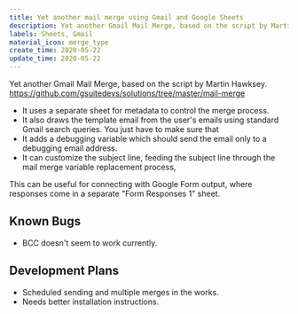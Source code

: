 ```yaml
---
title: Yet another mail merge using Gmail and Google Sheets
description: Yet another Gmail Mail Merge, based on the script by Martin Hawksey.  https://github.com/gsuitedevs/solutions/tree/master/mail-merge
labels: Sheets, Gmail
material_icon: merge_type
create_time: 2020-05-22
update_time: 2020-05-22
---
```


Yet another Gmail Mail Merge, based on the script by Martin Hawksey.
https://github.com/gsuitedevs/solutions/tree/master/mail-merge

* It uses a separate sheet for metadata to control the merge process.
* It also draws the template email from the user's emails using standard Gmail search queries.  You just have to make sure that
* It adds a debugging variable which should send the email only to a debugging email address.
* It can customize the subject line, feeding the subject line through the mail merge variable replacement process,


This can be useful for connecting with Google Form output, where responses come in a separate "Form Responses 1" sheet.

## Known Bugs
* BCC doesn't seem to work currently.

## Development Plans
* Scheduled sending and multiple merges in the works.
* Needs better installation instructions.
